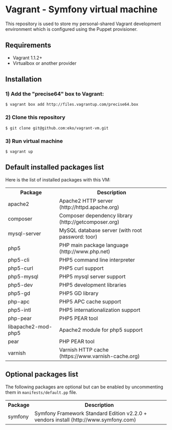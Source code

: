 # Vagrant - Symfony virtual machine

This repository is used to store my personal-shared Vagrant development environment which is configured using the Puppet provisioner.

## Requirements

- Vagrant 1.1.2+
- Virtualbox or another provider

## Installation

### 1) Add the "precise64" box to Vagrant:
`$ vagrant box add http://files.vagrantup.com/precise64.box`
### 2) Clone this repository
`$ git clone git@github.com:eko/vagrant-vm.git`
### 3) Run virtual machine
`$ vagrant up`

## Default installed packages list

Here is the list of installed packages with this VM:

<table>
  <tr>
    <th>Package</th>
    <th>Description</th>
  </tr>
  <tr>
    <td>apache2</td>
    <td>Apache2 HTTP server (http://httpd.apache.org)</td>
  </tr>
  <tr>
    <td>composer</td>
    <td>Composer dependency library (http://getcomposer.org)</td>
  </tr>
  <tr>
    <td>mysql-server</td>
    <td>MySQL database server (with root password: toor)</td>
  </tr>
  <tr>
    <td>php5</td>
    <td>PHP main package language (http://www.php.net)</td>
  </tr>
  <tr>
    <td>php5-cli</td>
    <td>PHP5 command line interpreter</td>
  </tr>
  <tr>
    <td>php5-curl</td>
    <td>PHP5 curl support</td>
  </tr>
  <tr>
    <td>php5-mysql</td>
    <td>PHP5 mysql server support</td>
  </tr>
  <tr>
    <td>php5-dev</td>
    <td>PHP5 development libraries</td>
  </tr>
  <tr>
    <td>php5-gd</td>
    <td>PHP5 GD library</td>
  </tr>
  <tr>
    <td>php-apc</td>
    <td>PHP5 APC cache support</td>
  </tr>
  <tr>
    <td>php5-intl</td>
    <td>PHP5 internationalization support</td>
  </tr>
  <tr>
    <td>php-pear</td>
    <td>PHP5 PEAR tool</td>
  </tr>
  <tr>
    <td>libapache2-mod-php5</td>
    <td>Apache2 module for php5 support</td>
  </tr>
  <tr>
    <td>pear</td>
    <td>PHP PEAR tool</td>
  </tr>
  <tr>
    <td>varnish</td>
    <td>Varnish HTTP cache (https://www.varnish-cache.org)</td>
  </tr>
</table>

## Optional packages list

The following packages are optional but can be enabled by uncommenting them in `manifests/default.pp` file.

<table>
  <tr>
    <th>Package</th>
    <th>Description</th>
  </tr>
  <tr>
    <td>symfony</td>
    <td>Symfony Framework Standard Edition v2.2.0 + vendors install (http://www.symfony.com)</td>
  </tr>
</table>